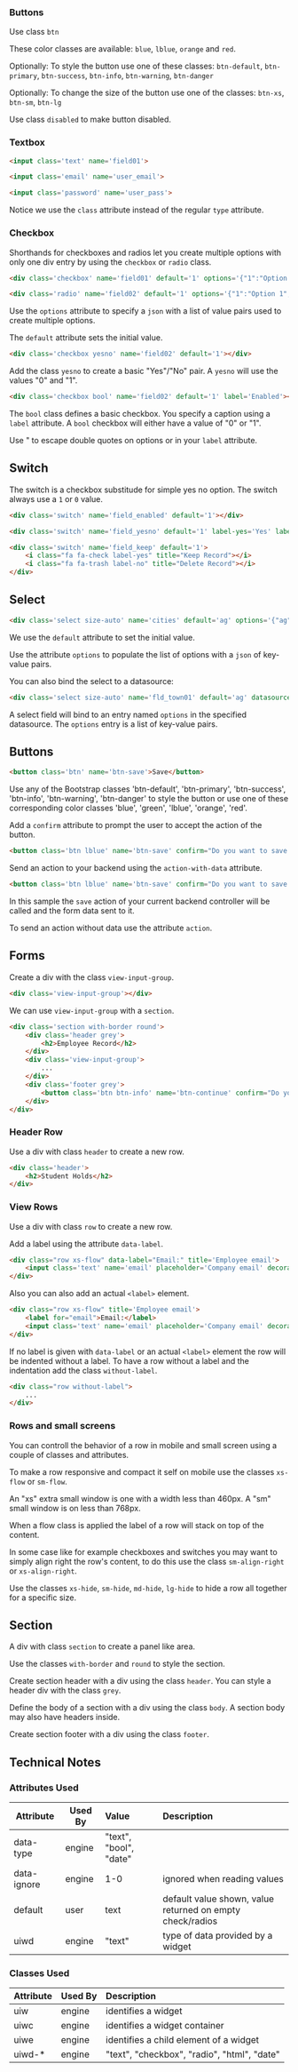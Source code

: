 ### Buttons ###

Use class ```btn```

These color classes are available: ```blue```, ```lblue```, ```orange``` and ```red```.

Optionally: To style the button use one of these classes:
```btn-default```, ```btn-primary```, ```btn-success```, ```btn-info```, ```btn-warning```, ```btn-danger```

Optionally: To change the size of the button use one of the classes:
```btn-xs```, ```btn-sm```, ```btn-lg```
	
Use class ```disabled``` to make button disabled.

### Textbox ###

```html
<input class='text' name='field01'>

<input class='email' name='user_email'>

<input class='password' name='user_pass'>

```
Notice we use the ```class``` attribute instead of the regular ```type``` attribute.


### Checkbox ###

Shorthands for checkboxes and radios let you create multiple options with only one div entry by using the ```checkbox``` or ```radio``` class.

```html
<div class='checkbox' name='field01' default='1' options='{"1":"Option 1", "2":"Option 2"}'></div>
```

```html
<div class='radio' name='field02' default='1' options='{"1":"Option 1", "2":"Option 2"}'></div>
```

Use the ```options``` attribute to specify a ```json``` with a list of value pairs used to create multiple options.

The ```default``` attribute sets the initial value.

```html
<div class='checkbox yesno' name='field02' default='1'></div>
```

Add the class ```yesno``` to create a basic "Yes"/"No" pair. A ```yesno``` will use the values "0" and "1".

```html
<div class='checkbox bool' name='field02' default='1' label='Enabled'></div>
```
The ```bool``` class defines a basic checkbox. You specify a caption using a ```label``` attribute. A ```bool``` checkbox will either have a value of "0" or "1".

Use &quot; to escape double quotes on options or in your ```label``` attribute.

## Switch ##

The switch is a checkbox substitude for simple yes no option. The switch always use a ```1``` or ```0``` value.  

```html
<div class='switch' name='field_enabled' default='1'></div>
```

```html
<div class='switch' name='field_yesno' default='1' label-yes='Yes' label-no='No'></div>
```

```html
<div class='switch' name='field_keep' default='1'>
	<i class="fa fa-check label-yes" title="Keep Record"></i>
	<i class="fa fa-trash label-no" title="Delete Record"></i>
</div>
```

## Select ##

```html
<div class='select size-auto' name='cities' default='ag' options='{"ag":"Aguadilla", "mc":"Moca", "ri" : "Rincon", "my" : "Mayaguez"}'></div>
```
We use the ```default``` attribute to set the initial value.

Use the attribute ```options``` to populate the list of options with a ```json``` of key-value pairs.

You can also bind the select to a datasource:
```html
<div class='select size-auto' name='fld_town01' default='ag' datasource='cities'></div>
```
A select field will bind to an entry named ```options``` in the specified datasource. The ```options``` entry is a list of key-value pairs.

## Buttons ##

```html 
<button class='btn' name='btn-save'>Save</button>
```

Use any of the Bootstrap classes 'btn-default', 'btn-primary', 'btn-success', 'btn-info', 'btn-warning', 'btn-danger' to style the button or use one of these corresponding color classes 'blue', 'green', 'lblue', 'orange', 'red'.

Add a ```confirm``` attribute to prompt the user to accept the action of the button.
```html 
<button class='btn lblue' name='btn-save' confirm="Do you want to save this record?">Save</button>
```

Send an action to your backend using the ```action-with-data``` attribute.

```html 
<button class='btn lblue' name='btn-save' confirm="Do you want to save this record?" action-with-data="@(save)">Save</button>
```
In this sample the ```save``` action of your current backend controller will be called and the form data sent to it.

To send an action without data use the attribute ```action```.



## Forms ##

Create a div with the class ```view-input-group```.

```html
<div class='view-input-group'></div>
```

We can use ```view-input-group``` with a ```section```.
```html
<div class='section with-border round'>
	<div class='header grey'>
		<h2>Employee Record</h2>
	</div>
	<div class='view-input-group'>
		...
	</div>
	<div class='footer grey'>
		<button class='btn btn-info' name='btn-continue' confirm="Do you want to save this record?" action-with-data="@(/save)">Save</button>
	</div>
</div>
```


### Header Row ###

Use a div with class ```header``` to create a new row.

```html
<div class='header'>
	<h2>Student Holds</h2>
</div>
```

### View Rows ###

Use a div with class ```row``` to create a new row.

Add a label using the attribute ```data-label```.

```html
<div class="row xs-flow" data-label="Email:" title='Employee email'>
	<input class='text' name='email' placeholder='Company email' decorate='@upr.edu'>
</div>
```

Also you can also add an actual ```<label>``` element.
```html
<div class="row xs-flow" title='Employee email'>
	<label for="email">Email:</label>
	<input class='text' name='email' placeholder='Company email' decorate='@upr.edu'>
</div>
```

If no label is given with ```data-label``` or an actual ```<label>``` element the row will be indented without a label. To have a row without a label and the indentation add the class ```without-label```.

```html
<div class="row without-label">
	...
</div>
```

### Rows and small screens  ###
You can controll the behavior of a row in mobile and small screen using a couple of classes and attributes.

To make a row responsive and compact it self on mobile use the classes ```xs-flow``` or ```sm-flow```.

An "xs" extra small window is one with a width less than 460px. A "sm" small window is on less than 768px.

When a flow class is applied the label of a row will stack on top of the content.

In some case like for example checkboxes and switches you may want to simply align right the row's content, to do this use the class ```sm-align-right``` or ```xs-align-right```.

Use the classes ```xs-hide```, ```sm-hide```, ```md-hide```, ```lg-hide``` to hide a row all together for a specific size.


## Section ##

A div with class ```section``` to create a panel like area.

Use the classes ```with-border``` and ```round``` to style the section.

Create section header with a div using the class ```header```. You can style a header div with the class ```grey```.

Define the body of a section with a div using the class ```body```. A section body may also have headers inside.

Create section footer with a div using the class ```footer```.


## Technical Notes ##

### Attributes Used ###

| Attribute | Used By | Value | Description |
| ---------- | ---------- | :------- | :---------|
| data-type | engine | "text", "bool", "date" | |
| data-ignore |engine | 1-0 | ignored when reading values |
| default | user | text | default value shown, value returned on empty check/radios |
| uiwd | engine | "text" | type of data provided by a widget |

### Classes Used ###
| Attribute | Used By | Description |
| ---------- | ---------- | :---------|
| uiw | engine | identifies a widget |
| uiwc | engine | identifies a widget container |
| uiwe | engine | identifies a child element of a widget |
| uiwd-* | engine | "text", "checkbox", "radio", "html", "date" |
